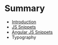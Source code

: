 # Summary

* [Introduction](README.md)
* [JS Snippets](chapter3-typography.md)
* [Angular JS Snippets](chapter2.md)
* Typography

